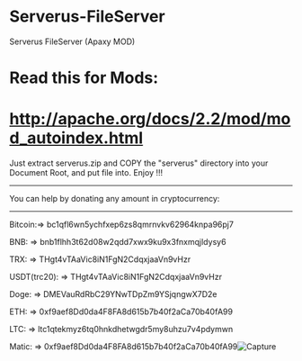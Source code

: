 # Serverus-FileServer
Serverus FileServer (Apaxy MOD)
# Read this for Mods:
# http://apache.org/docs/2.2/mod/mod_autoindex.html

Just extract serverus.zip and COPY the "serverus" directory into your Document Root, and put file into. Enjoy !!!
********
You can help by donating any amount in cryptocurrency:
********************************************************
Bitcoin:=> bc1qfl6wn5ychfxep6zs8qmrnvkv62964knpa96pj7
 
BNB: => bnb1flhh3t62d08w2qdd7xwx9ku9x3fnxmqjldysy6

TRX: => THgt4vTAaVic8iN1FgN2CdqxjaaVn9vHzr 

USDT(trc20): => THgt4vTAaVic8iN1FgN2CdqxjaaVn9vHzr 

Doge: => DMEVauRdRbC29YNwTDpZm9YSjqngwX7D2e

ETH: => 0xf9aef8Dd0da4F8FA8d615b7b40f2aCa70b40fA99
 
LTC: => ltc1qtekmyz6tq0hnkdhetwgdr5my8uhzu7v4pdymwn
 
Matic: => 0xf9aef8Dd0da4F8FA8d615b7b40f2aCa70b40fA99![Capture](https://github.com/DaViCiToSH/Serverus-FileServer/assets/139313005/b79c0a18-f2ec-49b2-b8eb-46b1353d8597)
